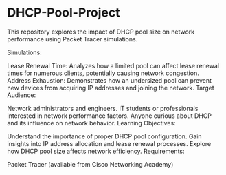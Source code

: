 # DHCP-Pool-Project
This repository explores the impact of DHCP pool size on network performance using Packet Tracer simulations.

Simulations:

Lease Renewal Time: Analyzes how a limited pool can affect lease renewal times for numerous clients, potentially causing network congestion.
Address Exhaustion: Demonstrates how an undersized pool can prevent new devices from acquiring IP addresses and joining the network.
Target Audience:

Network administrators and engineers.
IT students or professionals interested in network performance factors.
Anyone curious about DHCP and its influence on network behavior.
Learning Objectives:

Understand the importance of proper DHCP pool configuration.
Gain insights into IP address allocation and lease renewal processes.
Explore how DHCP pool size affects network efficiency.
Requirements:

Packet Tracer (available from Cisco Networking Academy)
